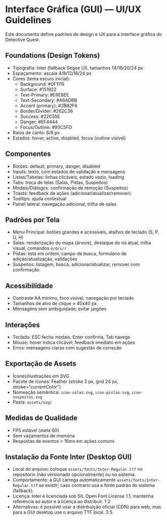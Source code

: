 # Interface Gráfica (GUI) — UI/UX Guidelines

Este documento define padrões de design e UX para a interface gráfica do Detective Quest.

## Foundations (Design Tokens)
- Tipografia: Inter (fallback Segoe UI), tamanhos 14/16/20/24 px
- Espaçamento: escala 4/8/12/16/24 px
- Cores (tema escuro inicial):
  - Background: #0F1115
  - Surface: #151922
  - Text-Primary: #E6E8EE
  - Text-Secondary: #A6ADBB
  - Accent (primary): #3B82F6
  - Border/Divider: #262C36
  - Success: #22C55E
  - Danger: #EF4444
  - Focus/Outline: #93C5FD
- Raios de canto: 6/8 px
- Estados: hover, active, disabled, focus (outline visível)

## Componentes
- Botões: default, primary, danger, disabled
- Inputs: texto, com estados de validação e mensagens
- Listas/Tabelas: linhas clicáveis, estado vazio, loading
- Tabs: troca de telas (Salas, Pistas, Suspeitos)
- Modais/Diálogos: confirmação de remoção (Suspeitos)
- Toasts: feedback de ações (adicionar/atualizar/remover)
- Tooltips: ajuda contextual
- Painel lateral: navegação adicional, trilha de salas

## Padrões por Tela
- Menu Principal: botões grandes e acessíveis, atalhos de teclado (S, P, U, H)
- Salas: renderização do mapa (árvore), destaque do nó atual, trilha visual, comandos `e/d/s/r`
- Pistas: lista em ordem, campo de busca, formulário de adição/atualização, validações
- Suspeitos: listagem, busca, adicionar/atualizar, remover com confirmação

## Acessibilidade
- Contraste AA mínimo, foco visível, navegação por teclado
- Tamanhos de alvo de clique ≥ 40x40 px
- Mensagens sem ambiguidade; evitar jargões

## Interações
- Teclado: ESC fecha modais, Enter confirma, Tab navega
- Mouse: hover indica clicável; feedback imediato em ações
- Erros: mensagens claras com sugestão de correção

## Exportação de Assets
- Ícones/ilustrações em SVG
- Pacote de ícones: Feather (stroke 2 px, grid 24 px, stroke="currentColor")
- Nomeação semântica: `icon-salas.svg`, `icon-pistas.svg`, `icon-suspeitos.svg`
- Pasta: `assets/svg/`

## Medidas de Qualidade
- FPS estável (meta 60)
- Sem vazamentos de memória
- Respostas de eventos < 16ms em ações comuns


## Instalação da Fonte Inter (Desktop GUI)
- Local do arquivo: coloque `assets/fonts/Inter-Regular.ttf` no repositório (não versionado opcionalmente) ou no sistema.
- Comportamento: a GUI carrega automaticamente `assets/fonts/Inter-Regular.ttf` se existir; caso contrário usa a fonte padrão do sistema (fallback).
- Licença: Inter é licenciada sob SIL Open Font License 1.1; mantenha referência ao autor e à licença ao distribuir. <mcreference link="https://github.com/rsms/inter/blob/master/LICENSE.txt" index="1">1</mcreference> <mcreference link="https://openfontlicense.org/" index="2">2</mcreference>
- Alternativas: é possível usar a distribuição oficial (CDN) para web, mas para a GUI desktop use o arquivo TTF local. <mcreference link="https://github.com/rsms/inter" index="3">3</mcreference> <mcreference link="https://rsms.me/inter/" index="5">5</mcreference>